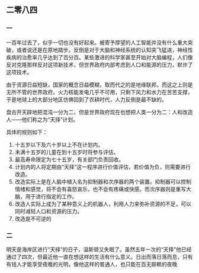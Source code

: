 ## 二零八四

### 一

一百年过去了，似乎一切也没有好起来。被寄予厚望的人工智能并没有什么重大突破，或者说还是在原地踏步。反倒是对于大脑和神经系统的认知突飞猛进，神经性疾病的治愈率几乎达到了百分百。某些激进的科学家甚至开始对大脑编程，人们像反对克隆那样反对这项新技术，但世界政府内部考虑到人口和能源的压力，默许了这项技术。

由于资源日益短缺，国家的概念日益模糊，取而代之的是地缘联邦，而这之上则是无所不管的世界政府。火力核能发电几乎不可用，只剩下风力和水力在苦苦支撑，于是地球上的大部分地区仿佛回到了农耕时代，人力反倒是最不缺的。

盘古开天辟地把混沌一分为二，但是世界政府现在也想把人类一分为二：人和改造人——他们称之为“天择”计划。

具体的规则如下：
1. 十五岁以下及六十岁以上不在计划内。
2. 未满十五岁的儿童在到十五岁时将参与评估。
3. 最高寿命限定为七十五岁，有关部门负责回收。
4. 计划内的人将定期由“天择”这一程序进行价值评估，若价值为负，则需要进行改造。
5. 改造实际上是在人脑中植入名为抑制器和次序器的两个装置。抑制器可以控制情绪和感觉，将不会有喜怒哀乐，也不会有疼痛或快感。而次序器则是重写大脑，用于进行指定的工作。
6. 改造人实际上成为了某种意义上的机器人，利用人力来弥补资源的不足，可以同时减轻人口和资源的压力。
7. 改造是不可逆的

### 二

明天是海岸区进行“天择”的日子，温斯顿又失眠了。虽然五年一次的“天择”他已经通过了四次，但最近他一直在想这样的生活有什么意义。日出而落日落而息，只有有钱人才能享受夜晚的光明，像他这样的普通人，也只能在百无聊赖的夜晚
